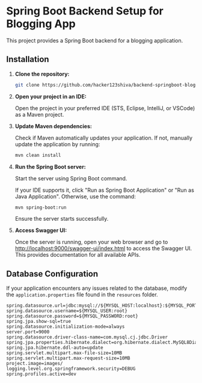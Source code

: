 # Spring Boot Backend Setup for Blogging App

This project provides a Spring Boot backend for a blogging application.

## Installation

1. **Clone the repository:**

   ```bash
   git clone https://github.com/hacker123shiva/backend-springboot-blogging-app.git
   ```

2. **Open your project in an IDE:**

   Open the project in your preferred IDE (STS, Eclipse, IntelliJ, or VSCode) as a Maven project.

3. **Update Maven dependencies:**

   Check if Maven automatically updates your application. If not, manually update the application by running:

   ```bash
   mvn clean install
   ```

4. **Run the Spring Boot server:**

   Start the server using Spring Boot command.

   If your IDE supports it, click "Run as Spring Boot Application" or "Run as Java Application".
   Otherwise, use the command:

   ```bash
   mvn spring-boot:run
   ```

   Ensure the server starts successfully.

5. **Access Swagger UI:**

   Once the server is running, open your web browser and go to [http://localhost:9000/swagger-ui/index.html](http://localhost:9000/swagger-ui/index.html) to access the Swagger UI. This provides documentation for all available APIs.

## Database Configuration

If your application encounters any issues related to the database, modify the `application.properties` file found in the `resources` folder.

```properties
spring.datasource.url=jdbc:mysql://${MYSQL_HOST:localhost}:${MYSQL_PORT:3306}/blog_app_apis
spring.datasource.username=${MYSQL_USER:root}
spring.datasource.password=${MYSQL_PASSWORD:root}
spring.jpa.show-sql=true
spring.datasource.initialization-mode=always
server.port=9000
spring.datasource.driver-class-name=com.mysql.cj.jdbc.Driver
spring.jpa.properties.hibernate.dialect=org.hibernate.dialect.MySQL8Dialect
spring.jpa.hibernate.ddl-auto=update
spring.servlet.multipart.max-file-size=10MB
spring.servlet.multipart.max-request-size=10MB
project.image=images/
logging.level.org.springframework.security=DEBUG
spring.profiles.active=dev
```
